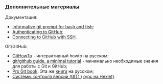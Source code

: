 ### Дополнительные материалы

Документация:

* [Informative git prompt for bash and fish](https://github.com/magicmonty/bash-git-prompt/);
* [Authenticating to GitHub](https://help.github.com/categories/authenticating-to-github/);
* [Connecting to GitHub with SSH](https://help.github.com/articles/connecting-to-github-with-ssh/).

Git/GitHub:

* [GitHowTo](https://githowto.com/ru) - интерактивный howto на русском;
* [git/github guide. a minimal tutorial](http://kbroman.org/github_tutorial/) - минимально необходимые знания для работы с Git и GitHub;
* [Pro Git book](https://git-scm.com/book/en/v2/). Эта же [книга](https://git-scm.com/book/ru/v2) на русском;
* [Системы контроля версий (GIT) (курс на Hexlet)](https://ru.hexlet.io/courses/intro_to_git).
